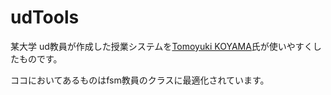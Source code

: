 # udTools

某大学 ud教員が作成した授業システムを[Tomoyuki KOYAMA](https://github.com/tomoyk)氏が使いやすくしたものです。

ココにおいてあるものはfsm教員のクラスに最適化されています。

